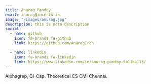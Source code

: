```yaml
---
title: Anurag Pandey
email: anurag@incerto.in
image: "/images/anurag.jpg"
description: this is meta description
social:
  - name: github
    icon: fa-brands fa-github
    link: https://github.com/AnuragIroh

  - name: linkedin
    icon: fa-brands fa-linkedin
    link: https://www.linkedin.com/in/anurag-pandey-5a11ba113/
---
```


Alphagrep, QI-Cap. 
Theoretical CS CMI Chennai.